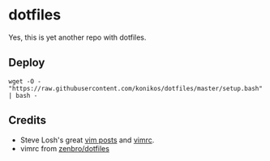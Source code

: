 dotfiles
========
Yes, this is yet another repo with dotfiles.

Deploy
------
    wget -O - "https://raw.githubusercontent.com/konikos/dotfiles/master/setup.bash" | bash -

Credits
-------
  - Steve Losh's great [vim posts][sjl-blog] and [vimrc][sjl-vimrc].
  - vimrc from [zenbro/dotfiles](https://github.com/zenbro/dotfiles)

[sjl-blog]: http://stevelosh.com/blog/
[sjl-vimrc]: https://bitbucket.org/sjl/dotfiles/src/tip/vim/vimrc?at=default

